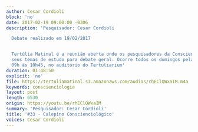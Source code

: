 ```yaml
---
author: Cesar Cordioli
block: 'no'
date: 2017-02-19 09:00:00 -0306
description: 'Pesquisador: Cesar Cordioli

  Debate realizado em 19/02/2017


  Tertúlia Matinal é a reunião aberta onde os pesquisadores da Conscienciologia apresentam
  seus temas de estudo para debate geral. Ocorre todos os domingos pela manhã, das
  09h às 10h45, no auditório do Tertuliarium'
duration: 01:48:50
explicit: 'no'
file: https://tertuliamatinal.s3.amazonaws.com/audios/rhEClQWxaIM.m4a
keywords: conscienciologia
layout: post
length: 6530
origin: https://youtu.be/rhEClQWxaIM
summary: 'Pesquisador: Cesar Cordioli'
title: '#33 - Calepino Conscienciológico'
voices: Cesar Cordioli
---
```

